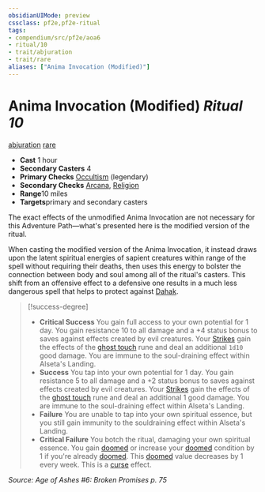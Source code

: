 ```yaml
---
obsidianUIMode: preview
cssclass: pf2e,pf2e-ritual
tags:
- compendium/src/pf2e/aoa6
- ritual/10
- trait/abjuration
- trait/rare
aliases: ["Anima Invocation (Modified)"]
---
```

# Anima Invocation (Modified) *Ritual 10*  
[abjuration](../../../rules/traits/abjuration.md)  [rare](../../../rules/traits/rare.md)  

- **Cast** 1 hour
- **Secondary Casters** 4
- **Primary Checks** [Occultism](../../skills.md#Occultism) (legendary)
- **Secondary Checks** [Arcana](../../skills.md#Arcana), [Religion](../../skills.md#Religion)
- **Range**10 miles
- **Targets**primary and secondary casters

The exact effects of the unmodified Anima Invocation are not necessary for this Adventure Path—what's presented here is the modified version of the ritual.

When casting the modified version of the Anima Invocation, it instead draws upon the latent spiritual energies of sapient creatures within range of the spell without requiring their deaths, then uses this energy to bolster the connection between body and soul among all of the ritual's casters. This shift from an offensive effect to a defensive one results in a much less dangerous spell that helps to protect against [Dahak](../../setting/deities/dahak-logm.md).

> [!success-degree] 
> - **Critical Success** You gain full access to your own potential for 1 day. You gain resistance 10 to all damage and a +4 status bonus to saves against effects created by evil creatures. Your [Strikes](../../../rules/actions/strike.md) gain the effects of the [ghost touch](../../equipment/items/ghost-touch.md) rune and deal an additional `1d10` good damage. You are immune to the soul-draining effect within Alseta's Landing.
> - **Success** You tap into your own potential for 1 day. You gain resistance 5 to all damage and a +2 status bonus to saves against effects created by evil creatures. Your [Strikes](../../../rules/actions/strike.md) gain the effects of the [ghost touch](../../equipment/items/ghost-touch.md) rune and deal an additional 1 good damage. You are immune to the soul-draining effect within Alseta's Landing.
> - **Failure** You are unable to tap into your own spiritual essence, but you still gain immunity to the souldraining effect within Alseta's Landing.
> - **Critical Failure** You botch the ritual, damaging your own spiritual essence. You gain [doomed](../../../rules/conditions.md#Doomed) or increase your [doomed](../../../rules/conditions.md#Doomed) condition by 1 if you're already [doomed](../../../rules/conditions.md#Doomed). This [doomed](../../../rules/conditions.md#Doomed) value decreases by 1 every week. This is a [curse](../../../rules/traits/curse.md) effect.

*Source: Age of Ashes #6: Broken Promises p. 75*